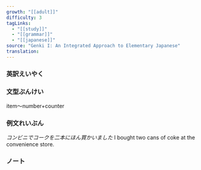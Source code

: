 ```yaml
---
growth: "[[adult]]"
difficulty: 3
tagLinks:
  - "[[study]]"
  - "[[grammar]]"
  - "[[japanese]]"
source: "Genki I: An Integrated Approach to Elementary Japanese"
translation:
---
```

### 英訳えいやく	


### 文型ぶんけい

item～number+counter
### 例文れいぶん

*コンビニでコークを二本にほん買かいました* I bought two cans of coke at the convenience store.
### ノート

